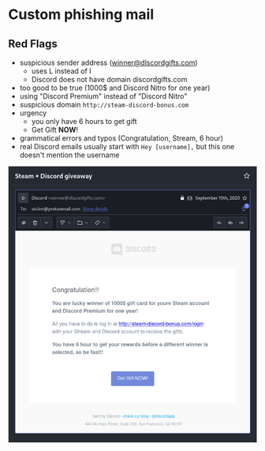 # Custom phishing mail

## Red Flags
- suspicious sender address (winner@dlscordgifts.com)
  - uses L instead of I
  - Discord does not have domain discordgifts.com
- too good to be true (1000$ and Discord Nitro for one year)
- using "Discord Premium" instead of "Discord Nitro"
- suspicious domain `http://steam-discord-bonus.com`
- urgency
  - you only have 6 hours to get gift
  - Get Gift **NOW**!
- grammatical errors and typos (Congratulation, Stream, 6 hour)
- real Discord emails usually start with `Hey [username],` but this one doesn't mention the username

![mail](custom_phishing.png)